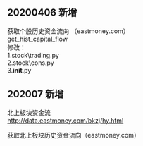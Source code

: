 ## 20200406 新增
获取个股历史资金流向    （eastmoney.com）  
get_hist_capital_flow  
修改：  
1.stock\trading.py   
2.stock\cons.py   
3.__init__.py  

## 202007 新增  
北上板块资金流   
http://data.eastmoney.com/bkzj/hy.html  

获取北上板块历史资金流向（eastmoney.com）  
